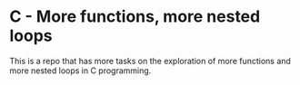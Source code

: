 # C - More functions, more nested loops

This is a repo that has more tasks  on the exploration of more functions and more nested loops in C programming.
